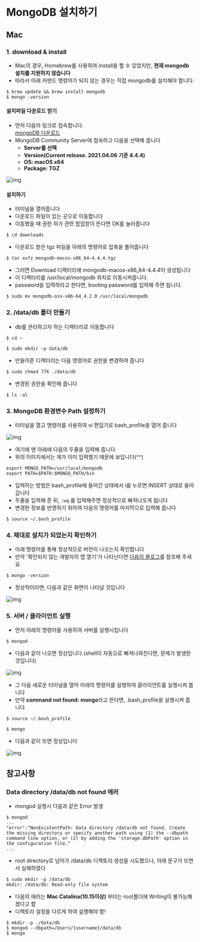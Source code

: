 # MongoDB 설치하기
## Mac
### 1. download & install
- Mac의 경우, Homebrew를 사용하여 install을 할 수 있었지만, <b>현재 mongodb 설치를 지원하지 않습니다</b>
- 따라서 아래 커맨드 명령어가 되지 않는 경우는 직접 mongodb를 설치해야 합니다.
~~~shell
$ brew update && brew install mongodb
$ mongo -version
~~~
#### 설치파일 다운로드 받기
- 먼저 다음의 링크로 접속합니다.  
  [mongoDB 다운로드](https://www.mongodb.com/try/download/community)  
- MongoDB Community Server에 접속하고 다음을 선택해 줍니다
  - <b>Server를 선택</b> 
  - <b>Version(Current release. 2021.04.06 기준 4.4.4)</b>
  - <b>OS: macOS x64</b>
  - <b>Package: TGZ</b>  

![img](https://github.com/koni114/TIL/blob/master/DataBase/MongoDB/img/mongoDB_03.JPG)

#### 설치하기
- 터미널을 열어줍니다
- 다운로드 파일이 있는 곳으로 이동합니다
- 이동했을 때 권한 허가 관련 팝업창이 뜬다면 OK를 눌러줍니다
~~~shell
$ cd downloads
~~~
- 다운로드 받은 tgz 파일을 아래의 명령어로 압축을 풀어줍니다
~~~shell
$ tar xvfz mongodb-macos-x86_64-4.4.4.tgz
~~~
- 그러면 Download 디렉터리에 mongodb-macos-x86_64-4.4.4이 생성됩니다
- 이 디렉터리를 /usr/local/mongodb 위치로 이동시켜줍니다.
- password을 입력하라고 한다면, booting password를 입력해 주면 됩니다.
~~~shell
$ sudo mv mongodb-osx-x86-64_4.2.0 /usr/local/mongodb
~~~

### 2. /data/db 폴더 만들기
- db를 관리하고자 하는 디렉터리로 이동합니다

~~~shell
$ cd ~
~~~
~~~shell
$ sudo mkdir -p data/db
~~~
- 만들어준 디렉터리는 다음 명령어로 권한을 변경하여 줍니다
~~~shell
$ sudo chmod 776 ./data/db
~~~
- 변경된 권한을 확인해 줍니다
~~~shell
$ ls -al
~~~

### 3. MongoDB 환경변수 Path 설정하기
- 터미널을 열고 명령어를 사용하여 vi 편집기로 bash_profile을 열어 줍니다  

![img](https://github.com/koni114/TIL/blob/master/DataBase/MongoDB/img/mongoDB_04.JPG)
- 여기에 맨 아래에 다음의 두줄을 입력해 줍니다
- 위의 이미지에서는 제가 이미 입력했기 때문에 보입니다(^^)
~~~shell
export MONGO_PATH=/usr/local/mongodb
export PATH=$PATH:$MONGO_PATH/bin
~~~
- 입력하는 방법은 bash_profile에 들어간 상태에서 i를 누르면 INSERT 상태로 들어갑니다
- 두줄을 입력해 준 뒤, `:wq` 를 입력해주면 정상적으로 빠져나오게 됩니다
- 변경한 정보를 반영하기 위하여 다음의 명령어를 마지막으로 입력해 줍니다
~~~shell 
$ source ~/.bash_profile
~~~

### 4. 제대로 설치가 되었는지 확인하기
- 아래 명령어를 통해 정상적으로 버전이 나오는지 확인합니다
- 만약 '확인되지 않는 개발자의 앱 열기'가 나타난다면 [다음의 블로그](https://support.clo3d.com/hc/ko/articles/115005385707--Mac-%ED%99%95%EC%9D%B8%EB%90%98%EC%A7%80-%EC%95%8A%EC%9D%80-%EA%B0%9C%EB%B0%9C%EC%9E%90%EC%9D%98-%EC%95%B1%EC%97%B4%EA%B8%B0-%ED%95%B4%EA%B2%B0-%EB%B0%A9%EB%B2%95)를 참조해 주세요
~~~shell
$ mongo -version
~~~
- 정상적이라면, 다음과 같은 화면이 나타날 것입니다

![img](https://github.com/koni114/TIL/blob/master/DataBase/MongoDB/img/mongoDB_05.JPG)

### 5. 서버 / 클라이언트 실행
- 먼저 아래의 명령어를 사용하여 서버를 실행시킵니다
~~~shell
$ mongod
~~~
- 다음과 같이 나오면 정상입니다.(shell이 자동으로 빠져나와진다면, 문제가 발생한 것입니다) 

![img](https://github.com/koni114/TIL/blob/master/DataBase/MongoDB/img/mongoDB_06.JPG)


- 그 다음 새로운 터미널을 열어 아래의 명령어를 실행하여 클라이언트를 실행시켜 봅니다
- 만약 <b>command not found: mongo</b>라고 뜬다면, .bash_profile을 실행시켜 줍니다
~~~shell
$ source ~/.bash_profile
~~~
~~~shell
$ mongo
~~~
- 다음과 같이 뜨면 정상입니다  

![img](https://github.com/koni114/TIL/blob/master/DataBase/MongoDB/img/mongoDB_07.JPG)


## 참고사항
### Data directory /data/db not found 에러
- mongod 실행시 다음과 같은 Error 발생
~~~
$ mongod
...
"error":"NonExistentPath: Data directory /data/db not found. Create the missing directory or specify another path using (1) the --dbpath command line option, or (2) by adding the 'storage.dbPath' option in the configuration file."
...
~~~
- root directory로 넘어가 /data/db 디렉토리 생성을 시도했으나, 아래 문구가 뜨면서 실패하였다
~~~
$ sudo mkdir -p /data/db
mkdir: /data/db: Read-only file system
~~~
- 다음의 에러는 <b>Mac Catalina(10.15이상)</b> 부터는 root폴더에 Writing이 불가능해졌다고 함
- 디렉토리 설정을 다르게 하여 실행해야 함!
~~~
$ mkdir -p ./data/db
$ mongod --dbpath=/Users/{username}/data/db
$ mongo
~~~